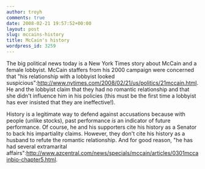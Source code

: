 ```yaml
---
author: troyh
comments: true
date: 2008-02-21 19:57:52+00:00
layout: post
slug: mccains-history
title: McCain's history
wordpress_id: 3259
---
```


The big political news today is a New York Times story about McCain and a female lobbyist. McCain staffers from his 2000 campaign were concerned that "his relationship with a lobbyist looked suspicious":http://www.nytimes.com/2008/02/21/us/politics/21mccain.html. He and the lobbyist claim that they had no romantic relationship and that she didn't influence him in his policies (this must be the first time a lobbyist has ever insisted that they are ineffective!).

History is a legitimate way to defend against accusations because with people (unlike stocks), past performance _is_ an indicator of future performance. Of course, he and his supporters cite his history as a Senator to back his impartiality claims. However, they don't cite his history as a husband to refute the romantic relationship. And for good reason, "he has had several extramarital affairs":http://www.azcentral.com/news/specials/mccain/articles/0301mccainbio-chapter5.html.
